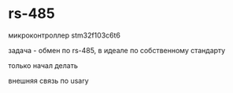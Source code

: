 # rs-485

микроконтроллер stm32f103c6t6

задача - обмен по rs-485, в идеале по собственному стандарту

только начал делать

внешняя связь по usary
